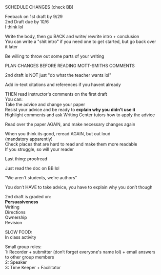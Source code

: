 SCHEDULE CHANGES (check BB)
 
Feeback on 1st draft by 9/29  
2nd Draft due by 10/6  
I think lol

Write the body, then go BACK and write/ rewrite intro + conclusion  
You can write a "shit intro" if you need one to get started, but go back over it later
 
Be willing to throw out some parts of your writing
 
PLAN CHANGES BEFORE READING MOTT-SMITHS COMMENTS
 
2nd draft is NOT just "do what the teacher wants lol"
 
Add in-text citations and references if you havent already
 
THEN read instructor's comments on the first draft  
You can:  
Take the advice and change your paper  
Resist your advice and be ready to **explain why you didn't use it**  
Highlight comments and ask Writing Center tutors how to apply the advice
 
Read over the paper AGAIN, and make necessary changes again
 
When you think its good, reread AGAIN, but out loud  
(mandatory apparently)  
Check places that are hard to read and make them more readable  
If you struggle, so will your reader
 
Last thing: proofread

Just read the doc on BB lol

"We aren't students, we're authors"

You don’t HAVE to take advice, you have to explain why you don’t though

2nd draft is graded on:  
**Persuasiveness**  
Writing  
Directions  
Ownership  
Revision

SLOW FOOD:  
In class activity
 
Small group roles:  
1: Recorder + submitter (don’t forget everyone's name lol) + email answers to other group members  
2: Speaker  
3: Time Keeper + Facilitator